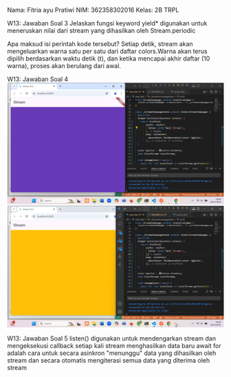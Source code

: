 Nama: Fitria ayu Pratiwi
NIM: 362358302016
Kelas: 2B TRPL

W13: Jawaban Soal 3
Jelaskan fungsi keyword yield\*
digunakan untuk meneruskan nilai dari stream yang dihasilkan oleh Stream.periodic

Apa maksud isi perintah kode tersebut?
Setiap detik, stream akan mengeluarkan warna satu per satu dari daftar colors.Warna akan terus dipilih berdasarkan waktu detik (t), dan ketika mencapai akhir daftar (10 warna), proses akan berulang dari awal.

W13: Jawaban Soal 4
![warna2](image.png)
![warni2](image-1.png)

W13: Jawaban Soal 5
listen() digunakan untuk mendengarkan stream dan mengeksekusi callback setiap kali stream menghasilkan data baru
await for adalah cara untuk secara asinkron "menunggu" data yang dihasilkan oleh stream dan secara otomatis mengiterasi semua data yang diterima oleh stream
